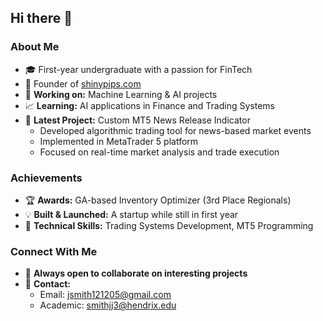 ## Hi there 👋

### About Me
- 🎓 First-year undergraduate with a passion for FinTech
- 🚀 Founder of [shinypips.com](https://shinypips.com)
- 🤖 **Working on:** Machine Learning & AI projects
- 📈 **Learning:** AI applications in Finance and Trading Systems
- 🌟 **Latest Project:** Custom MT5 News Release Indicator
  - Developed algorithmic trading tool for news-based market events
  - Implemented in MetaTrader 5 platform
  - Focused on real-time market analysis and trade execution

### Achievements
- 🏆 **Awards:** GA-based Inventory Optimizer (3rd Place Regionals)
- 💡 **Built & Launched:** A startup while still in first year
- 🔧 **Technical Skills:** Trading Systems Development, MT5 Programming

### Connect With Me
- 🤝 **Always open to collaborate on interesting projects**
- 📩 **Contact:** 
  - Email: jsmith121205@gmail.com
  - Academic: smithjj3@hendrix.edu

